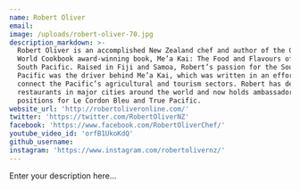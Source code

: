 ```yaml
---
name: Robert Oliver
email:
image: /uploads/robert-oliver-70.jpg
description_markdown: >-
  Robert Oliver is an accomplished New Zealand chef and author of the Gourmand
  World Cookbook award-winning book, Me’a Kai: The Food and Flavours of the
  South Pacific. Raised in Fiji and Samoa, Robert’s passion for the South
  Pacific was the driver behind Me’a Kai, which was written in an effort to
  connect the Pacific’s agricultural and tourism sectors. Robert has developed
  restaurants in major cities around the world and now holds ambassador
  positions for Le Cordon Bleu and True Pacific.
website_url: 'http://robertoliveronline.com/'
twitter: 'https://twitter.com/RobertOliverNZ'
facebook: 'https://www.facebook.com/RobertOliverChef/'
youtube_video_id: 'orfB1UkoKdQ'
github_username:
instagram: 'https://www.instagram.com/robertolivernz/'
---
```


Enter your description here...
